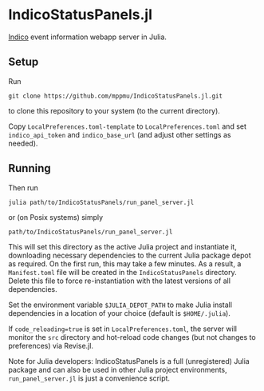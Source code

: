 # IndicoStatusPanels.jl

[Indico](https://getindico.io/) event information webapp server in Julia.

## Setup

Run

```shell
git clone https://github.com/mppmu/IndicoStatusPanels.jl.git
```

to clone this repository to your system (to the current directory).

Copy `LocalPreferences.toml-template` to `LocalPreferences.toml` and set
`indico_api_token` and `indico_base_url` (and adjust other settings as
needed).

## Running

Then run

```shell
julia path/to/IndicoStatusPanels/run_panel_server.jl
```

or (on Posix systems) simply

```shell
path/to/IndicoStatusPanels/run_panel_server.jl
```

This will set this directory as the active Julia project and instantiate it,
downloading necessary dependencies to the current Julia package depot as
required. On the first run, this may take a few minutes. As a result, a
`Manifest.toml` file will be created in the `IndicoStatusPanels` directory.
Delete this file to force re-instantiation with the latest versions of all
dependencies.

Set the environment variable `$JULIA_DEPOT_PATH` to make Julia install
dependencies in a location of your choice (default is `$HOME/.julia`).

If `code_reloading=true` is set in `LocalPreferences.toml`, the server will
monitor the `src` directory and hot-reload code changes (but not changes to
preferences) via Revise.jl.

Note for Julia developers: IndicoStatusPanels is a full (unregistered) Julia
package and can also be used in other Julia project environments,
`run_panel_server.jl` is just a convenience script.
